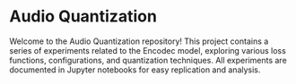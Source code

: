 # Audio Quantization
Welcome to the Audio Quantization repository! This project contains a series of experiments related to the Encodec model, exploring various loss functions, configurations, and quantization techniques. All experiments are documented in Jupyter notebooks for easy replication and analysis.

